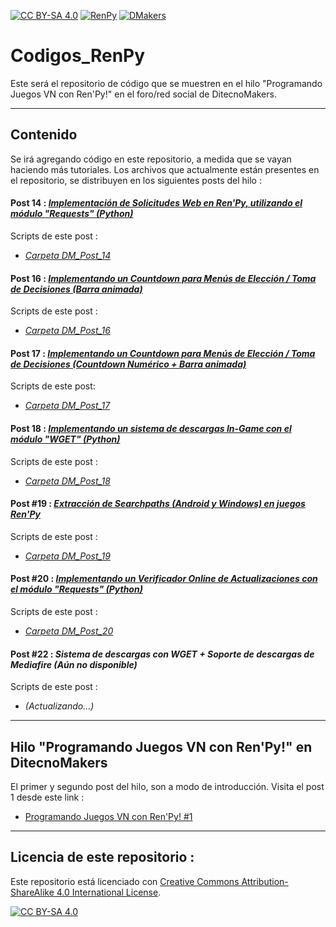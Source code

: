 [cc-by-sa]: http://creativecommons.org/licenses/by-sa/4.0/
[renpy]: https://renpy.org/
[dmakers]: https://ditecnomakers.com

[cc-by-sa-image]: https://licensebuttons.net/l/by-sa/4.0/88x31.png
[cc-by-sa-shield]: https://img.shields.io/badge/Licencia-CC--BY--SA%204.0-brightgreen
[renpy-shield]: https://img.shields.io/badge/Software-Ren'Py-red
[dmakers-shield]: https://img.shields.io/badge/Foro-DitecnoMakers-blue

[![CC BY-SA 4.0][cc-by-sa-shield]][cc-by-sa] [![RenPy][renpy-shield]][renpy] [![DMakers][dmakers-shield]][dmakers]

# Codigos_RenPy
Este será el repositorio de código que se muestren en el hilo "Programando Juegos VN con Ren'Py!" en el foro/red social de DitecnoMakers.

---

## Contenido
Se irá agregando código en este repositorio, a medida que se vayan haciendo más tutoriales.
Los archivos que actualmente están presentes en el repositorio, se distribuyen en los siguientes posts del hilo :

#### Post 14 : _[Implementación de Solicitudes Web en Ren'Py, utilizando el módulo "Requests" (Python)](https://ditecnomakers.com/programando-juegos-vn-con-renpy-14-2/)_
Scripts de este post :
* _[Carpeta DM_Post_14](https://github.com/CharlieFuu69/Codigos_RenPy/tree/master/DM_Post_14)_

#### Post 16 : _[Implementando un Countdown para Menús de Elección / Toma de Decisiones (Barra animada)](https://ditecnomakers.com/programando-juegos-vn-con-renpy-16/)_
Scripts de este post :
* _[Carpeta DM_Post_16](https://github.com/CharlieFuu69/Codigos_RenPy/tree/master/DM_Post_16)_

#### Post 17 : _[Implementando un Countdown para Menús de Elección / Toma de Decisiones (Countdown Numérico + Barra animada)](https://ditecnomakers.com/programando-juegos-vn-con-renpy-17-2/)_
Scripts de este post:
* _[Carpeta DM_Post_17](https://github.com/CharlieFuu69/Codigos_RenPy/tree/master/DM_Post_17)_

#### Post 18 : _[Implementando un sistema de descargas In-Game con el módulo "WGET" (Python)](https://ditecnomakers.com/programando-juegos-vn-con-renpy-18/)_
Scripts de este post :
* _[Carpeta DM_Post_18](https://github.com/CharlieFuu69/Codigos_RenPy/tree/master/DM_Post_18)_

#### Post #19 : _[Extracción de Searchpaths (Android y Windows) en juegos Ren'Py](https://ditecnomakers.com/programando-juegos-vn-con-renpy-19/)_
Scripts de este post :
* _[Carpeta DM_Post_19](https://github.com/CharlieFuu69/Codigos_RenPy/tree/master/DM_Post_19)_

#### Post #20 : _[Implementando un Verificador Online de Actualizaciones con el módulo "Requests" (Python)](https://ditecnomakers.com/programando-juegos-vn-con-renpy-20/)_
Scripts de este post :
* _[Carpeta DM_Post_20](https://github.com/CharlieFuu69/Codigos_RenPy/tree/master/DM_Post_20)_

#### Post #22 : _Sistema de descargas con WGET + Soporte de descargas de Mediafire (Aún no disponible)_
Scripts de este post :
* _(Actualizando...)_

---

## Hilo "Programando Juegos VN con Ren'Py!" en DitecnoMakers
El primer y segundo post del hilo, son a modo de introducción. Visita el post 1 desde este link :

* [Programando Juegos VN con Ren'Py! #1](https://ditecnomakers.com/programa-juegos-vn-con-renpy-1-que-es-renpy-a-que-tipo-de-juegos-esta-orientado-este-motor/)

---

## Licencia de este repositorio :

Este repositorio está licenciado con
[Creative Commons Attribution-ShareAlike 4.0 International License][cc-by-sa].

[![CC BY-SA 4.0][cc-by-sa-shield]][cc-by-sa]
